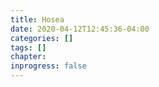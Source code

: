```yaml
---
title: Hosea
date: 2020-04-12T12:45:36-04:00
categories: []
tags: []
chapter: 
inprogress: false
---
```


